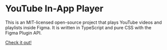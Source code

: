 # YouTube In-App Player
This is an MIT-licensed open-source project that plays YouTube videos and playlists inside Figma. It is written in TypeScript and pure CSS with the Figma Plugin API.

[Check it out!](https://www.figma.com/community/plugin/1423761393357016094/youtube-in-app-player)
